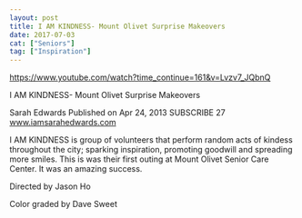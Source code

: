 ```yaml
---
layout: post
title: I AM KINDNESS- Mount Olivet Surprise Makeovers
date: 2017-07-03
cat: ["Seniors"]
tag: ["Inspiration"]
---
```


https://www.youtube.com/watch?time_continue=161&v=Lvzv7_JQbnQ

I AM KINDNESS- Mount Olivet Surprise Makeovers

Sarah Edwards
Published on Apr 24, 2013
SUBSCRIBE 27
www.iamsarahedwards.com

I AM KINDNESS is group of volunteers that perform random acts of kindess throughout the city; sparking inspiration, promoting goodwill and spreading more smiles. This is was their first outing at Mount Olivet Senior Care Center. It was an amazing success.

Directed by Jason Ho

Color graded by Dave Sweet